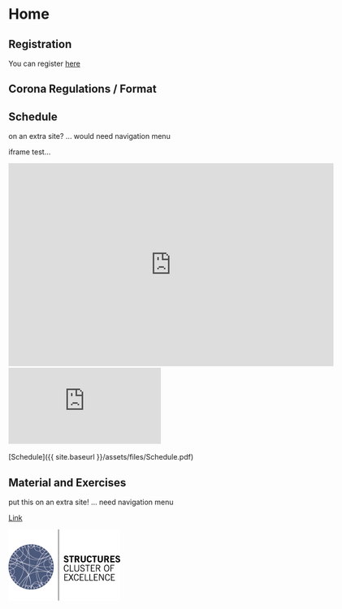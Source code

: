 # Home

## Registration
You can register [here](https://forms.gle/43vsBjNM1M4LffvA9)


## Corona Regulations / Format


## Schedule
on an extra site? ... would need navigation menu

iframe test...

<iframe src="https://micbl.github.io/TDAworkshop/assets/files/Schedule.pdf" width="640" height="400" frameborder="0" marginheight="0" marginwidth="0">...Loading...</iframe>


<embed src="https://micbl.github.io/TDAworkshop/assets/files/Schedule.pdf" type="application/pdf" />


[Schedule]({{ site.baseurl }}/assets/files/Schedule.pdf)


## Material and Exercises
put this on an extra site! ... need navigation menu




[Link](url)

![logo](assets/images/STRUCTURES_bunt.png)
